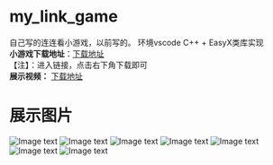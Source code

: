# my_link_game
自己写的连连看小游戏，以前写的。
环境vscode   C++ + EasyX类库实现  
**小游戏下载地址**：[下载地址](https://github.com/codeOflI/my_link_game/blob/master/x64/Release/%E8%BF%9E%E8%BF%9E%E7%9C%8B.exe)       
【注】：进入链接，点击右下角下载即可    
**展示视频：** [下载地址](https://github.com/codeOflI/my_link_game/blob/master/show/%E6%B8%B8%E6%88%8F%E8%A7%86%E9%A2%91.mp4)
# 展示图片
![Image text](https://github.com/codeOflI/my_link_game/blob/master/show/%E6%B8%B8%E6%88%8F%E6%88%AA%E5%9B%BE%20(7).png)
![Image text](https://github.com/codeOflI/my_link_game/blob/master/show/%E6%B8%B8%E6%88%8F%E6%88%AA%E5%9B%BE%20(1).png)
![Image text](https://github.com/codeOflI/my_link_game/blob/master/show/%E6%B8%B8%E6%88%8F%E6%88%AA%E5%9B%BE%20(2).png)
![Image text](https://github.com/codeOflI/my_link_game/blob/master/show/%E6%B8%B8%E6%88%8F%E6%88%AA%E5%9B%BE%20(3).png)
![Image text](https://github.com/codeOflI/my_link_game/blob/master/show/%E6%B8%B8%E6%88%8F%E6%88%AA%E5%9B%BE%20(4).png)
![Image text](https://github.com/codeOflI/my_link_game/blob/master/show/%E6%B8%B8%E6%88%8F%E6%88%AA%E5%9B%BE%20(5).png)
![Image text](https://github.com/codeOflI/my_link_game/blob/master/show/%E6%B8%B8%E6%88%8F%E6%88%AA%E5%9B%BE%20(6).png)

